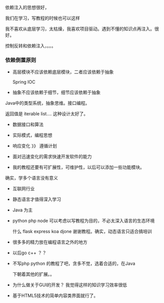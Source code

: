 依赖注入的思想很好，

我们在学习，写教程的时候也可以这样



我不喜欢从底层学习，太枯燥，我喜欢项目驱动。遇到不懂的知识点再注入。很好。



控制反转和依赖注入，。。。



### 依赖倒置原则

- 高层模块不应该依赖底层模块，二者应该依赖于抽象

  Spring IOC  

- 抽象不应该依赖于细节，细节应该依赖于抽象

Java中的类型系统，抽象思维。接口编程。

返回值是 iterable  list…. 这种设计太好了。



- 数据接口和算法
- 实际模式，编程思想



- 响应变化 》》 遵循计划

- 面对迅速变化的需求快速开发软件的能力
- 我的教程还要有可扩展性，可维护性，以后可以添加一些功能模块。



确实，学多个语言没有意义

- 互联网行业
- 静态语言才值得深入学习

- Java 为主

- python php node 可以考虑以写教程为目的，不必太深入语言的生态环境

  什么 flask express  koa djone 谢谢教程。确实，动态语言只适合搞培训

- 很多多的精力放在编程语言之外的地方

- 以后go c++ ？？



- 不写php python 的教程了吧，贪多不觉，选着合适的，在Java

  下朝着其他的扩展。。



- 为什么做关于GUI的开发？ 我觉得这样的知识学习效率很低
- 基于HTML5技术的简单内容类界面就行了。